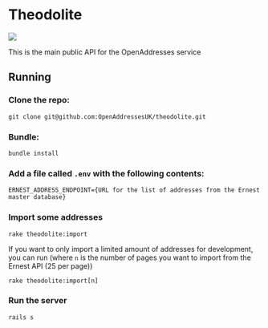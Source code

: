 # Theodolite
 ![](https://upload.wikimedia.org/wikipedia/commons/3/30/SovietTheodolite.jpg)

This is the main public API for the OpenAddresses service

## Running

### Clone the repo:

`git clone git@github.com:OpenAddressesUK/theodolite.git`

### Bundle:

`bundle install`

### Add a file called `.env` with the following contents:

```
ERNEST_ADDRESS_ENDPOINT={URL for the list of addresses from the Ernest master database}
```

### Import some addresses

`rake theodolite:import`

If you want to only import a limited amount of addresses for development, you can run (where `n` is the number of pages you want to import from the Ernest API (25 per page))

`rake theodolite:import[n]`

### Run the server

`rails s`
